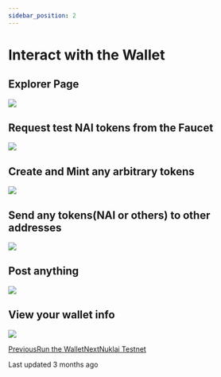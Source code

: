 ```yaml
---
sidebar_position: 2
---
```


# Interact with the Wallet

## Explorer Page

![](https://docs.nukl.ai/~gitbook/image?url=https%3A%2F%2F1650794651-files.gitbook.io%2F%7E%2Ffiles%2Fv0%2Fb%2Fgitbook-x-prod.appspot.com%2Fo%2Fspaces%252F5mLVwg0hqGUPrzYtPSy9%252Fuploads%252F1Dy4D9ucz3CHHCfNFHg4%252FUntitled.png%3Falt%3Dmedia%26token%3Dcdc8f572-a7d9-4828-9047-a93db43ed5a1&width=768&dpr=4&quality=100&sign=5b5bb8cf&sv=1)

## Request test NAI tokens from the Faucet

![](https://docs.nukl.ai/~gitbook/image?url=https%3A%2F%2F1650794651-files.gitbook.io%2F%7E%2Ffiles%2Fv0%2Fb%2Fgitbook-x-prod.appspot.com%2Fo%2Fspaces%252F5mLVwg0hqGUPrzYtPSy9%252Fuploads%252FxOtNHtzgqcImjOZxV9Nj%252FUntitled.png%3Falt%3Dmedia%26token%3D20df726d-44df-4247-866e-0608bc0d7d7d&width=768&dpr=4&quality=100&sign=2b8a977d&sv=1)

## Create and Mint any arbitrary tokens

![](https://docs.nukl.ai/~gitbook/image?url=https%3A%2F%2F1650794651-files.gitbook.io%2F%7E%2Ffiles%2Fv0%2Fb%2Fgitbook-x-prod.appspot.com%2Fo%2Fspaces%252F5mLVwg0hqGUPrzYtPSy9%252Fuploads%252FFgReZ3Q7eoSp44bHYWBY%252FUntitled.png%3Falt%3Dmedia%26token%3D377e3417-fc4d-43e0-bc10-90529228805a&width=768&dpr=4&quality=100&sign=5a5712d3&sv=1)

## Send any tokens(NAI or others) to other addresses

![](https://docs.nukl.ai/~gitbook/image?url=https%3A%2F%2F1650794651-files.gitbook.io%2F%7E%2Ffiles%2Fv0%2Fb%2Fgitbook-x-prod.appspot.com%2Fo%2Fspaces%252F5mLVwg0hqGUPrzYtPSy9%252Fuploads%252FMB2ggDxMllGLnR1fmGBg%252FUntitled.png%3Falt%3Dmedia%26token%3D1e10563e-b00d-442a-a1a8-fc2342287924&width=768&dpr=4&quality=100&sign=7f4a5780&sv=1)

## Post anything

![](https://docs.nukl.ai/~gitbook/image?url=https%3A%2F%2F1650794651-files.gitbook.io%2F%7E%2Ffiles%2Fv0%2Fb%2Fgitbook-x-prod.appspot.com%2Fo%2Fspaces%252F5mLVwg0hqGUPrzYtPSy9%252Fuploads%252FlLbTygXxxabFnH4jtkNR%252FUntitled.png%3Falt%3Dmedia%26token%3Dc7f9b64f-bc82-480a-b2a8-7b78f99ac335&width=768&dpr=4&quality=100&sign=4865746e&sv=1)

## View your wallet info

![](https://docs.nukl.ai/~gitbook/image?url=https%3A%2F%2F1650794651-files.gitbook.io%2F%7E%2Ffiles%2Fv0%2Fb%2Fgitbook-x-prod.appspot.com%2Fo%2Fspaces%252F5mLVwg0hqGUPrzYtPSy9%252Fuploads%252FN9u6lXVbly4DQ1b6TEM7%252FUntitled.png%3Falt%3Dmedia%26token%3Dc88000b7-a3ba-4dd0-a639-a34797777f1f&width=768&dpr=4&quality=100&sign=69b01cd8&sv=1)

[PreviousRun the Wallet](https://docs.nukl.ai/nuklai-network/nuklai-wallet/run-the-wallet)[NextNuklai Testnet](https://docs.nukl.ai/nuklai-network/nuklai-testnet)

Last updated 3 months ago
